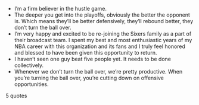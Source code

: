  - I’m a firm believer in the hustle game.
 - The deeper you get into the playoffs, obviously the better the opponent is. Which means they’ll be better defensively, they’ll rebound better, they don’t turn the ball over.
 - I’m very happy and excited to be re-joining the Sixers family as a part of their broadcast team. I spent my best and most enthusiastic years of my NBA career with this organization and its fans and I truly feel honored and blessed to have been given this opportunity to return.
 - I haven’t seen one guy beat five people yet. It needs to be done collectively.
 - Whenever we don’t turn the ball over, we’re pretty productive. When you’re turning the ball over, you’re cutting down on offensive opportunities.

5 quotes